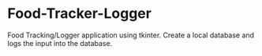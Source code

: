 # Food-Tracker-Logger
Food Tracking/Logger application using tkinter. Create a local database and logs the input into the database. 
